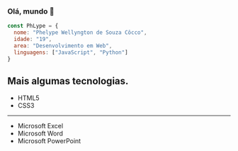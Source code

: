 ### Olá, mundo 👋

```js
const PhLype = {
  nome: "Phelype Wellyngton de Souza Côcco",
  idade: "19",
  area: "Desenvolvimento em Web",
  linguagens: ["JavaScript", "Python"]
}
```

## Mais algumas tecnologias.

- HTML5
- CSS3
<hr>

- Microsoft Excel
- Microsoft Word
- Microsoft PowerPoint

<!--
**PhLype/PhLype** is a ✨ _special_ ✨ repository because its `README.md` (this file) appears on your GitHub profile.

Here are some ideas to get you started:

- 🔭 I’m currently working on ...
- 🌱 I’m currently learning ...
- 👯 I’m looking to collaborate on ...
- 🤔 I’m looking for help with ...
- 💬 Ask me about ...
- 📫 How to reach me: ...
- 😄 Pronouns: ...
- ⚡ Fun fact: ...
-->

